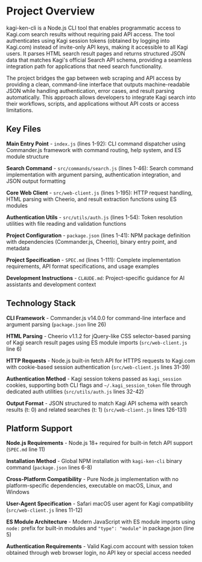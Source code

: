 <!-- Generated: 2025-08-04T21:37:01+02:00 -->

# Project Overview

kagi-ken-cli is a Node.js CLI tool that enables programmatic access to Kagi.com search results without requiring paid API access. The tool authenticates using Kagi session tokens (obtained by logging into Kagi.com) instead of invite-only API keys, making it accessible to all Kagi users. It parses HTML search result pages and returns structured JSON data that matches Kagi's official Search API schema, providing a seamless integration path for applications that need search functionality.

The project bridges the gap between web scraping and API access by providing a clean, command-line interface that outputs machine-readable JSON while handling authentication, error cases, and result parsing automatically. This approach allows developers to integrate Kagi search into their workflows, scripts, and applications without API costs or access limitations.

## Key Files

**Main Entry Point** - `index.js` (lines 1-92): CLI command dispatcher using Commander.js framework with command routing, help system, and ES module structure

**Search Command** - `src/commands/search.js` (lines 1-46): Search command implementation with argument parsing, authentication integration, and JSON output formatting

**Core Web Client** - `src/web-client.js` (lines 1-195): HTTP request handling, HTML parsing with Cheerio, and result extraction functions using ES modules

**Authentication Utils** - `src/utils/auth.js` (lines 1-54): Token resolution utilities with file reading and validation functions

**Project Configuration** - `package.json` (lines 1-41): NPM package definition with dependencies (Commander.js, Cheerio), binary entry point, and metadata

**Project Specification** - `SPEC.md` (lines 1-111): Complete implementation requirements, API format specifications, and usage examples

**Development Instructions** - `CLAUDE.md`: Project-specific guidance for AI assistants and development context

## Technology Stack

**CLI Framework** - Commander.js v14.0.0 for command-line interface and argument parsing (`package.json` line 26)

**HTML Parsing** - Cheerio v1.1.2 for jQuery-like CSS selector-based parsing of Kagi search result pages using ES module imports (`src/web-client.js` line 6)

**HTTP Requests** - Node.js built-in fetch API for HTTPS requests to Kagi.com with cookie-based session authentication (`src/web-client.js` lines 31-39)

**Authentication Method** - Kagi session tokens passed as `kagi_session` cookies, supporting both CLI flags and `~/.kagi_session_token` file through dedicated auth utilities (`src/utils/auth.js` lines 32-42)

**Output Format** - JSON structured to match Kagi API schema with search results (t: 0) and related searches (t: 1) (`src/web-client.js` lines 126-131)

## Platform Support

**Node.js Requirements** - Node.js 18+ required for built-in fetch API support (`SPEC.md` line 11)

**Installation Method** - Global NPM installation with `kagi-ken-cli` binary command (`package.json` lines 6-8)

**Cross-Platform Compatibility** - Pure Node.js implementation with no platform-specific dependencies, executable on macOS, Linux, and Windows

**User-Agent Specification** - Safari macOS user agent for Kagi compatibility (`src/web-client.js` lines 11-12)

**ES Module Architecture** - Modern JavaScript with ES module imports using `node:` prefix for built-in modules and `"type": "module"` in package.json (line 5)

**Authentication Requirements** - Valid Kagi.com account with session token obtained through web browser login, no API key or special access needed
